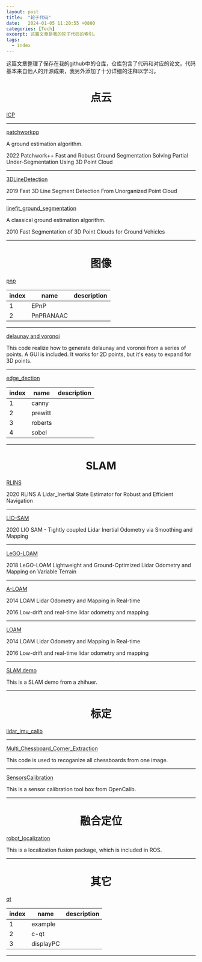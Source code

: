 ```yaml
---
layout: post
title:  "轮子代码"
date:   2024-01-05 11:20:55 +0800
categories: [Tech]
excerpt: 这篇文章是我的轮子代码的索引。
tags:
  - index
---
```


这篇文章整理了保存在我的github中的仓库，仓库包含了代码和对应的论文。代码基本来自他人的开源成果，我另外添加了十分详细的注释以学习。

<!-- #### 示例：

[] *****: 该论文的标签,即所属的领域; 推荐星数(必看->值得一看->可供参考->写了点东西->随便看看) <br/>
发表时间 论文名称<br/>
主要特点<br/> -->


# <center>点云</center>

<!-- `毫米波雷达` `视觉` `融合` `***`

2022 MmWave Radar and Vision Fusion for Object Detection in Autonomous Driving: A Review

毫米波雷达和视觉的融合三种方式以及对应的经典算法

--- -->

[ICP](https://github.com/blue-stone-j/icp)

---

[patchworkpp](https://github.com/blue-stone-j/patchworkpp)

A ground estimation algorithm.  

2022 Patchwork++ Fast and Robust Ground Segmentation Solving Partial Under-Segmentation Using 3D Point Cloud

---

[3DLineDetection](https://github.com/blue-stone-j/3DLineDetection)

2019 Fast 3D Line Segment Detection From Unorganized Point Cloud

---

[linefit_ground_segmentation](https://github.com/blue-stone-j/linefit_ground_segmentation)

A classical ground estimation algorithm.  

2010 Fast Segmentation of 3D Point Clouds for Ground Vehicles

---


# <center>图像</center>

[pnp](https://github.com/blue-stone-j/pnp)

|index|name|description|
|---|---|---|
|1|EPnP||
|2|PnPRANAAC||

---

[delaunay and voronoi](https://github.com/blue-stone-j/delaunay)

This code realize how to generate delaunay and voronoi from a series of points. A GUI is included. It works for 2D points, but it's easy to expand for 3D points. 

---

[edge_dection](https://github.com/blue-stone-j/edge_dection)

|index|name|description|
|---|---|---|
|1|canny||
|2|prewitt||
|3|roberts||
|4|sobel||

---

# <center>SLAM</center>

[RLINS](https://github.com/blue-stone-j/lins)

2020 RLINS A Lidar_Inertial State Estimator for Robust and Efficient Navigation

---

[LIO-SAM](https://github.com/blue-stone-j/LIO-SAM)

2020 LIO SAM - Tightly coupled Lidar Inertial Odometry via Smoothing and Mapping

---

[LeGO-LOAM](https://github.com/blue-stone-j/LeGO-LOAM)

2018 LeGO-LOAM Lightweight and Ground-Optimized Lidar Odometry and Mapping on Variable Terrain

---

[A-LOAM](https://github.com/blue-stone-j/A-LOAM)

2014 LOAM Lidar Odometry and Mapping in Real-time

2016 Low-drift and real-time lidar odometry and mapping

---

[LOAM](https://github.com/blue-stone-j/loam)

2014 LOAM Lidar Odometry and Mapping in Real-time

2016 Low-drift and real-time lidar odometry and mapping

---

[SLAM demo](https://github.com/blue-stone-j/rq-slam)

This is a SLAM demo from a zhihuer.

---

# <center>标定</center>

[lidar_imu_calib](https://github.com/blue-stone-j/lidar_imu_calib)

---

[Multi_Chessboard_Corner_Extraction](https://github.com/blue-stone-j/Multi_Chessboard_Corner_Extraction)

This code is used to recoganize all chessboards from one image. 

---

[SensorsCalibration](https://github.com/blue-stone-j/SensorsCalibration)

This is a sensor calibration tool box from OpenCalib.

---

# <center>融合定位</center>

[robot_localization](https://github.com/blue-stone-j/robot_localization)

This is a localization fusion package, which is included in ROS.

---

# <center>其它</center>

[qt](https://github.com/blue-stone-j/qt)

|index|name|description|
|---|---|---|
|1|example||
|2|c-qt||
|3|displayPC||

---